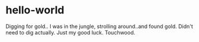 # hello-world
Digging for gold..
I was in the jungle, strolling around..and found gold. Didn't need to dig actually. Just my good luck. Touchwood.
